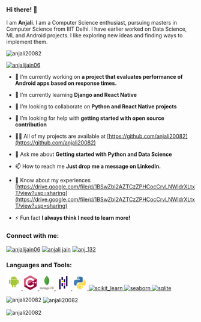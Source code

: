 ### Hi there! 👋

I am **Anjali**. I am a Computer Science enthusiast, pursuing masters in Computer Science from IIIT Delhi. I have earlier worked on Data Science, ML and Android projects. I like exploring new ideas and finding ways to implement them.

<!-- <h1 align="center">Hi 👋, I'm Anjali</h1>
<h3 align="center">A Computer Science Engineer from India</h3> -->

<p align="left"> <img src="https://komarev.com/ghpvc/?username=anjali20082&label=Profile%20views&color=0e75b6&style=flat" alt="anjali20082" /> </p>

<p align="left"> <a href="https://twitter.com/anjalijain06" target="blank"><img src="https://img.shields.io/twitter/follow/anjalijain06?logo=twitter&style=for-the-badge" alt="anjalijain06" /></a> </p>

- 🔭 I’m currently working on **a project that evaluates performance of Android apps based on response times.**

- 🌱 I’m currently learning **Django and React Native**

- 👯 I’m looking to collaborate on **Python and React Native projects**

- 🤝 I’m looking for help with **getting started with open source contribution**

- 👨‍💻 All of my projects are available at [https://github.com/anjali20082](https://github.com/anjali20082)

<!-- - 📝 I regularly write articles on [coming soon](coming soon) -->

- 💬 Ask me about **Getting started with Python and Data Science**

- 📫 How to reach me **Just drop me a message on LinkedIn.**

- 📄 Know about my experiences [https://drive.google.com/file/d/1BSwZbI2AZTCzZPHCocCrvLNWIdrXLtxT/view?usp=sharing](https://drive.google.com/file/d/1BSwZbI2AZTCzZPHCocCrvLNWIdrXLtxT/view?usp=sharing)

- ⚡ Fun fact **I always think I need to learn more!**

<h3 align="left">Connect with me:</h3>
<p align="left">
<a href="https://twitter.com/anjalijain06" target="blank"><img align="center" src="https://raw.githubusercontent.com/rahuldkjain/github-profile-readme-generator/master/src/images/icons/Social/twitter.svg" alt="anjalijain06" height="30" width="40" /></a>
<a href="https://linkedin.com/in/anjali jain" target="blank"><img align="center" src="https://raw.githubusercontent.com/rahuldkjain/github-profile-readme-generator/master/src/images/icons/Social/linked-in-alt.svg" alt="anjali jain" height="30" width="40" /></a>
<a href="https://www.leetcode.com/anj_132" target="blank"><img align="center" src="https://raw.githubusercontent.com/rahuldkjain/github-profile-readme-generator/master/src/images/icons/Social/leet-code.svg" alt="anj_132" height="30" width="40" /></a>
</p>

<h3 align="left">Languages and Tools:</h3>
<p align="left"> <a href="https://developer.android.com" target="_blank" rel="noreferrer"> <img src="https://raw.githubusercontent.com/devicons/devicon/master/icons/android/android-original-wordmark.svg" alt="android" width="40" height="40"/> </a> <a href="https://www.w3schools.com/cpp/" target="_blank" rel="noreferrer"> <img src="https://raw.githubusercontent.com/devicons/devicon/master/icons/cplusplus/cplusplus-original.svg" alt="cplusplus" width="40" height="40"/> </a> <a href="https://www.mongodb.com/" target="_blank" rel="noreferrer"> <img src="https://raw.githubusercontent.com/devicons/devicon/master/icons/mongodb/mongodb-original-wordmark.svg" alt="mongodb" width="40" height="40"/> </a> <a href="https://pandas.pydata.org/" target="_blank" rel="noreferrer"> <img src="https://raw.githubusercontent.com/devicons/devicon/2ae2a900d2f041da66e950e4d48052658d850630/icons/pandas/pandas-original.svg" alt="pandas" width="40" height="40"/> </a> <a href="https://www.python.org" target="_blank" rel="noreferrer"> <img src="https://raw.githubusercontent.com/devicons/devicon/master/icons/python/python-original.svg" alt="python" width="40" height="40"/> </a> <a href="https://scikit-learn.org/" target="_blank" rel="noreferrer"> <img src="https://upload.wikimedia.org/wikipedia/commons/0/05/Scikit_learn_logo_small.svg" alt="scikit_learn" width="40" height="40"/> </a> <a href="https://seaborn.pydata.org/" target="_blank" rel="noreferrer"> <img src="https://seaborn.pydata.org/_images/logo-mark-lightbg.svg" alt="seaborn" width="40" height="40"/> </a> <a href="https://www.sqlite.org/" target="_blank" rel="noreferrer"> <img src="https://www.vectorlogo.zone/logos/sqlite/sqlite-icon.svg" alt="sqlite" width="40" height="40"/> </a> </p>

<p><img align="left" src="https://github-readme-stats.vercel.app/api/top-langs?username=anjali20082&show_icons=true&locale=en&layout=compact" alt="anjali20082" /></p>

<p>&nbsp;<img align="center" src="https://github-readme-stats.vercel.app/api?username=anjali20082&show_icons=true&locale=en" alt="anjali20082" /></p>

<p><img align="center" src="https://github-readme-streak-stats.herokuapp.com/?user=anjali20082&" alt="anjali20082" /></p>


<!--
**anjali20082/anjali20082** is a ✨ _special_ ✨ repository because its `README.md` (this file) appears on your GitHub profile.

Here are some ideas to get you started:

- 🔭 I’m currently working on ...
- 🌱 I’m currently learning ...
- 👯 I’m looking to collaborate on ...
- 🤔 I’m looking for help with ...
- 💬 Ask me about ...
- 📫 How to reach me: ...
- 😄 Pronouns: ...
- ⚡ Fun fact: ...
-->
